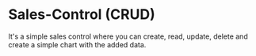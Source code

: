 # Sales-Control (CRUD)

It's a simple sales control where you can create, read, update, delete and create a simple chart with the added data.
